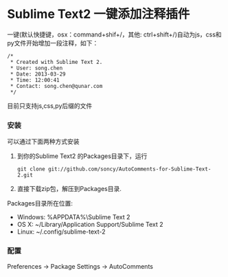 Sublime Text2 一键添加注释插件
=============

一键(默认快捷键，osx：command+shif+/，其他: ctrl+shift+/)自动为js，css和py文件开始增加一段注释，如下：

	/*
     * Created with Sublime Text 2.
	 * User: song.chen
	 * Date: 2013-03-29
	 * Time: 12:00:41
	 * Contact: song.chen@qunar.com
	 */

 
目前只支持js,css,py后缀的文件

### 安装

可以通过下面两种方式安装  

1. 到你的Sublime Text2 的Packages目录下，运行   
    
       git clone git://github.com/soncy/AutoComments-for-Sublime-Text-2.git

2. 直接下载zip包，解压到Packages目录.

Packages目录所在位置:

* Windows: %APPDATA%\Sublime Text 2
* OS X: ~/Library/Application Support/Sublime Text 2
* Linux: ~/.config/sublime-text-2

### 配置

Preferences -> Package Settings -> AutoComments